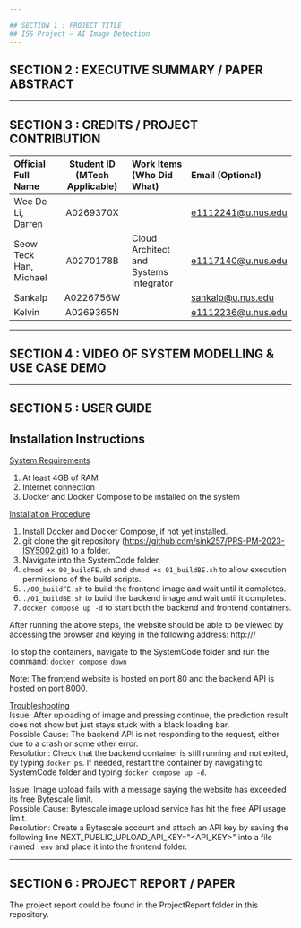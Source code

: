 ```yaml
---

## SECTION 1 : PROJECT TITLE
## ISS Project – AI Image Detection
---
```


## SECTION 2 : EXECUTIVE SUMMARY / PAPER ABSTRACT


---

## SECTION 3 : CREDITS / PROJECT CONTRIBUTION

| Official Full Name  | Student ID (MTech Applicable)  | Work Items (Who Did What) | Email (Optional) |
| :------------ |:---------------:| :-------------------------| :-----|
| Wee De Li, Darren | A0269370X | | e1112241@u.nus.edu |
| Seow Teck Han, Michael | A0270178B | Cloud Architect and Systems Integrator | e1117140@u.nus.edu |
| Sankalp | A0226756W | | sankalp@u.nus.edu |
| Kelvin | A0269365N | | e1112236@u.nus.edu |

---

## SECTION 4 : VIDEO OF SYSTEM MODELLING & USE CASE DEMO


---

## SECTION 5 : USER GUIDE
## Installation Instructions 

<ins>System Requirements</ins>
1) At least 4GB of RAM 
2) Internet connection 
3) Docker and Docker Compose to be installed on the system 

<ins>Installation Procedure</ins>
1) Install Docker and Docker Compose, if not yet installed. 
2) git clone the git repository (https://github.com/sink257/PRS-PM-2023-ISY5002.git) to a folder. 
3) Navigate into the SystemCode folder.
4) `chmod +x 00_buildFE.sh` and `chmod +x 01_buildBE.sh` to allow execution permissions of the build scripts. 
5) `./00_buildFE.sh` to build the frontend image and wait until it completes. 
6) `./01_buildBE.sh` to build the backend image and wait until it completes. 
7) `docker compose up -d` to start both the backend and frontend containers. 

After running the above steps, the website should be able to be viewed by accessing the browser and keying in the following address: http://<IP address>/ 

To stop the containers, navigate to the SystemCode folder and run the command: 
`docker compose down`

Note: The frontend website is hosted on port 80 and the backend API is hosted on port 8000. 

 

<ins>Troubleshooting</ins>  
Issue: After uploading of image and pressing continue, the prediction result does not show but just stays stuck with a black loading bar.  
Possible Cause: The backend API is not responding to the request, either due to a crash or some other error.  
Resolution: Check that the backend container is still running and not exited, by typing `docker ps`. If needed, restart the container by navigating to SystemCode folder and typing `docker compose up -d`. 
 

Issue: Image upload fails with a message saying the website has exceeded its free Bytescale limit.  
Possible Cause: Bytescale image upload service has hit the free API usage limit.  
Resolution: Create a Bytescale account and attach an API key by saving the following line NEXT_PUBLIC_UPLOAD_API_KEY="<API_KEY>" into a file named `.env` and place it into the frontend folder.  

---
## SECTION 6 : PROJECT REPORT / PAPER

The project report could be found in the ProjectReport folder in this repository. 


